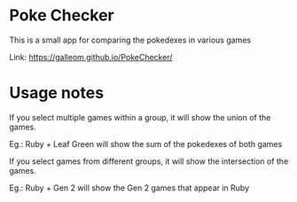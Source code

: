 # Poke Checker

This is a small app for comparing the pokedexes in various games 

Link: https://galleom.github.io/PokeChecker/

# Usage notes

If you select multiple games within a group, it will show the union of the games.

Eg.: Ruby + Leaf Green will show the sum of the pokedexes of both games

If you select games from different groups, it will show the intersection of the games.

Eg.: Ruby + Gen 2 will show the Gen 2 games that appear in Ruby
